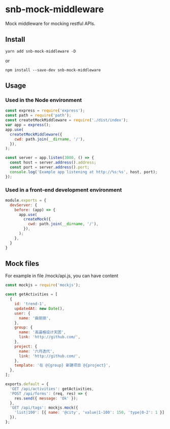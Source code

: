# snb-mock-middleware
Mock middleware for mocking restful APIs.

## Install
```
yarn add snb-mock-middleware -D
```
or
```
npm install --save-dev snb-mock-middleware
```


## Usage
### Used in the Node environment

```js
const express = require('express');
const path = require('path');
const createtMockMiddleware = require('./dist/index');
var app = express();
app.use(
  createtMockMiddleware({
    cwd: path.join(__dirname, '/'),
  }),
);

const server = app.listen(3000, () => {
  const host = server.address().address;
  const port = server.address().port;
  console.log('Example app listening at http://%s:%s', host, port);
});
```

### Used in a front-end development environment

``` js
module.exports = {
  devServer: {
    before: (app) => {
      app.use(
        createMock({
          cwd: path.join(__dirname, '/'),
        }),
      );
    },
  }
}
```

## Mock files
For example in file /mock/api.js, you can have content
``` js
const mockjs = require('mockjs');

const getActivities = [
  {
    id: 'trend-1',
    updatedAt: new Date(),
    user: {
      name: '曲丽丽',
    },
    group: {
      name: '高逼格设计天团',
      link: 'http://github.com/',
    },
    project: {
      name: '六月迭代',
      link: 'http://github.com/',
    },
    template: '在 @{group} 新建项目 @{project}',
  },
];

exports.default = {
  'GET /api/activities': getActivities,
  'POST /api/forms': (req, res) => {
    res.send({ message: 'Ok' });
  },
  'GET /api/tags': mockjs.mock({
    'list|100': [{ name: '@city', 'value|1-100': 150, 'type|0-2': 1 }],
  }),
};

```